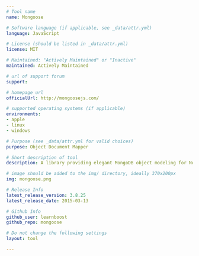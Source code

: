 ```yaml
---
# Tool name
name: Mongoose

# Software language (if applicable, see _data/attr.yml)
language: JavaScript

# License (should be listed in _data/attr.yml)
license: MIT

# Maintained: "Actively Maintained" or "Inactive"
maintained: Actively Maintained

# url of support forum
support: 

# homepage url
officialUrl: http://mongoosejs.com/

# supported operating systems (if applicable)
environments:
- apple
- linux
- windows

# Purpose (see _data/attr.yml for valid choices)
purpose: Object Document Mapper

# Short description of tool
description: A library providing elegant MongoDB object modeling for Node.js.

# image should be added to the img/ directory, ideally 370x200px
img: mongoose.png

# Release Info
latest_release_version: 3.8.25
latest_release_date: 2015-03-13

# Github Info
github_user: learnboost
github_repo: mongoose

# Do not change the following settings
layout: tool

---
```


